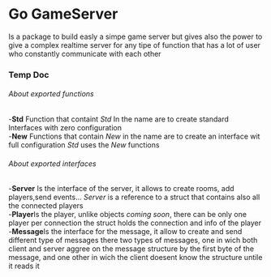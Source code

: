 # Go GameServer<br/>
Is a package to build easly a simpe game server
but gives also the power to give a complex realtime server for any tipe of function
that has a lot of user who constantly communicate with each other<br/>

### Temp Doc<br/>

###### About exported functions <br/>
-**Std** Function that containt *Std* In the name are to create standard Interfaces with zero configuration<br/>
-**New** Functions that contain *New* in the name are to create an interface wit full configuration
*Std* uses the *New* functions<br/>
###### About exported interfaces<br/>
-**Server** Is the interface of the server, it allows to create rooms, add players,send events...
*Server* is a reference to a struct that contains also all the connected players<br/>
-**Player**Is the player, unlike objects *coming soon*, there can be only one player per connection
the struct holds the connection and info of the player<br/>
-**Message**Is the interface for the message, it allow to create and send different type of messages
there two types of messages, one in wich both client and server aggree on the message structure by the first byte of the message,
and one other in wich the client doesent know the structure untile it reads it<br/>